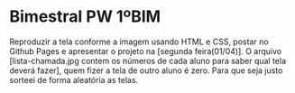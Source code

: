 
# Bimestral PW 1ºBIM

Reproduzir a tela conforme a imagem usando HTML e CSS, postar no Github Pages e apresentar o projeto na [segunda feira(01/04)]. O arquivo [lista-chamada.jpg contem os números de cada aluno para saber qual tela deverá fazer], quem fizer a tela de outro aluno é zero. Para que seja justo sorteei de forma aleatória as telas.

